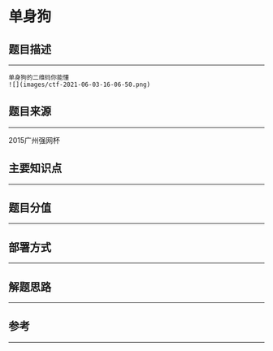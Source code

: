 # 单身狗

## 题目描述
---
```
单身狗的二维码你能懂
![](images/ctf-2021-06-03-16-06-50.png)
```

## 题目来源
---
2015广州强网杯

## 主要知识点
---


## 题目分值
---


## 部署方式
---


## 解题思路
---


## 参考
---
